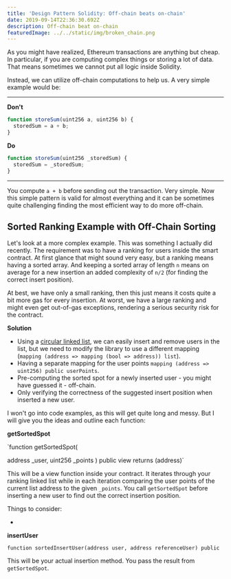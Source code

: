 ```yaml
---
title: 'Design Pattern Solidity: Off-chain beats on-chain'
date: 2019-09-14T22:36:30.692Z
description: Off-chain beat on-chain
featuredImage: ../../static/img/broken_chain.png
---
```

As you might have realized, Ethereum transactions are anything but cheap. In particular, if you are computing complex things or storing a lot of data. That means sometimes we cannot put all logic inside Solidity.

Instead, we can utilize off-chain computations to help us. A very simple example would be:

- - -

**Don't**

```javascript
function storeSum(uint256 a, uint256 b) {
  storedSum = a + b;
}
```

**Do**

```javascript
function storeSum(uint256 _storedSum) {
  storedSum = _storedSum;
}
```

- - -

You compute `a + b` before sending out the transaction. Very simple. Now this simple pattern is valid for almost everything and it can be sometimes quite challenging finding the most efficient way to do more off-chain.

## Sorted Ranking Example with Off-Chain Sorting

Let's look at a more complex example. This was something I actually did recently. The requirement was to have a ranking for users inside the smart contract. At first glance that might sound very easy, but a ranking means having a sorted array. And keeping a sorted array of length `n` means on average for a new insertion an added complexity of `n/2` (for finding the correct insert position).

At best, we have only a small ranking, then this just means it costs quite a bit more gas for every insertion. At worst, we have a large ranking and might even get out-of-gas exceptions, rendering a serious security risk for the contract.

**Solution**

* Using a [circular linked list](https://github.com/modular-network/ethereum-libraries/blob/master/LinkedListLib), we can easily insert and remove users in the list, but we need to modify the library to use a different mapping (`mapping (address => mapping (bool => address)) list`).
* Having a separate mapping for the user points `mapping (address => uint256) public userPoints`.
* Pre-computing the sorted spot for a newly inserted user - you might have guessed it - off-chain.
* Only verifying the correctness of the suggested insert position when inserted a new user.

I won't go into code examples, as this will get quite long and messy. But I will give you the ideas and outline each function:

 **getSortedSpot** 

`function getSortedSpot(

address _user, uint256 _points
)
 public
 view
 returns (address)`

This will be a view function inside your contract. It iterates through your ranking linked list while in each iteration comparing the user points of the current list address to the given `_points`. You call `getSortedSpot` before inserting a new user to find out the correct insertion position.

Things to consider:

* 

 **insertUser** 

`function sortedInsertUser(address user, address referenceUser) public`

This will be your actual insertion method. You pass the result from `getSortedSpot`.
